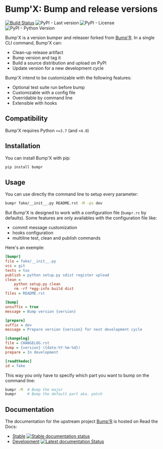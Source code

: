 # Bump'X: Bump and release versions

[![Build Status](https://github.com/datagouv/bumpx/actions/workflows/main.yml/badge.svg?branch=main)](https://github.com/datagouv/bumpx/actions/workflows/main.yml)
![PyPI - Last version](https://img.shields.io/pypi/v/bumpx)
![PyPI - License](https://img.shields.io/pypi/l/bumpx)
![PyPI - Python Version](https://img.shields.io/pypi/pyversions/bumpx)

Bump'X is a version bumper and releaser forked from [Bump'R](https://github.com/datagouv/bumpx).
In a single CLI command, Bump'X can:

- Clean-up release artifact
- Bump version and tag it
- Build a source distribution and upload on PyPI
- Update version for a new development cycle

Bump'X intend to be customizable with the following features:

- Optional test suite run before bump
- Customizable with a config file
- Overridable by command line
- Extensible with hooks

## Compatibility

Bump'X requires Python `>=3.7` (and `<4.0`)

## Installation

You can install Bump'X with pip:

```bash
pip install bumpr
```

## Usage

You can use directly the command line to setup every parameter:

```bash
bumpr fake/__init__.py README.rst -M -ps dev
```

But Bump'X is designed to work with a configuration file (`bumpr.rc` by defaults).
Some features are only availables with the configuration file like:

- commit message customization
- hooks configuration
- multiline test, clean and publish commands

Here's an exemple:

```ini
[bumpr]
file = fake/__init__.py
vcs = git
tests = tox
publish = python setup.py sdist register upload
clean =
    python setup.py clean
    rm -rf *egg-info build dist
files = README.rst

[bump]
unsuffix = true
message = Bump version {version}

[prepare]
suffix = dev
message = Prepare version {version} for next development cycle

[changelog]
file = CHANGELOG.rst
bump = {version} ({date:%Y-%m-%d})
prepare = In development

[readthedoc]
id = fake
```

This way you only have to specify which part you want to bump on the
command line:

```bash
bumpr -M  # Bump the major
bumpr     # Bump the default part aka. patch
```

## Documentation

The documentation for the upstream project [Bump'R](https://github.com/noirbizarre/bumpr) is hosted on Read the Docs:

- [Stable](https://bumpr.readthedocs.io/en/stable/) [![Stable documentation status](https://readthedocs.org/projects/bumpr/badge/?version=stable)](https://bumpr.readthedocs.io/en/stable/?badge=stable)
- [Development](https://bumpr.readthedocs.io/en/latest/) [![Latest documentation Status](https://readthedocs.org/projects/bumpr/badge/?version=latest)](https://bumpr.readthedocs.io/en/latest/?badge=latest)
